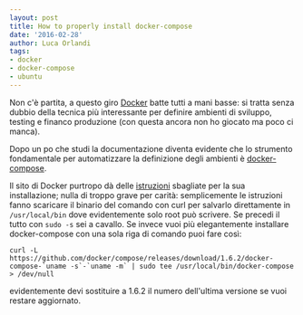 ```yaml
---
layout: post
title: How to properly install docker-compose
date: '2016-02-28'
author: Luca Orlandi
tags:
- docker
- docker-compose
- ubuntu
---
```


Non c'è partita, a questo giro [Docker](http://www.docker.com) batte tutti a mani basse: si tratta senza dubbio della tecnica più interessante per definire ambienti di sviluppo, testing e financo produzione (con questa ancora non ho giocato ma poco ci manca).

Dopo un po che studi la documentazione diventa evidente che lo strumento fondamentale per automatizzare la definizione degli ambienti è [docker-compose](https://docs.docker.com/compose/).

Il sito di Docker purtropo dà delle [istruzioni](https://docs.docker.com/compose/install) sbagliate per la sua installazione; nulla di troppo grave per carità: semplicemente le istruzioni fanno scaricare il binario del comando con curl per salvarlo direttamente in ```/usr/local/bin``` dove evidentemente solo root può scrivere. Se precedi il tutto con ```sudo -s``` sei a cavallo.
Se invece vuoi più elegantemente installare docker-compose con una sola riga di comando puoi fare così:

    curl -L https://github.com/docker/compose/releases/download/1.6.2/docker-compose-`uname -s`-`uname -m` | sudo tee /usr/local/bin/docker-compose > /dev/null

evidentemente devi sostituire a 1.6.2 il numero dell'ultima versione se vuoi restare aggiornato.
